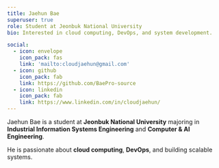 ```yaml
---
title: Jaehun Bae
superuser: true
role: Student at Jeonbuk National University
bio: Interested in cloud computing, DevOps, and system development.

social:
  - icon: envelope
    icon_pack: fas
    link: 'mailto:cloudjaehun@gmail.com'
  - icon: github
    icon_pack: fab
    link: https://github.com/BaePro-source
  - icon: linkedin
    icon_pack: fab
    link: https://www.linkedin.com/in/cloudjaehun/
---
```


Jaehun Bae is a student at **Jeonbuk National University** majoring in **Industrial Information Systems Engineering** and **Computer & AI Engineering**. 

He is passionate about **cloud computing**, **DevOps**, and building scalable systems.

